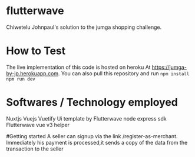 # flutterwave
Chiwetelu Johnpaul's solution to the jumga shopping challenge. 

# How to Test
The live implementation of this code is hosted on heroku
At https://jumga-by-jp.herokuapp.com.
You can also pull this repository and run
```npm install```
```npm run dev```

# Softwares / Technology employed
Nuxtjs
Vuejs
Vuetify 
Ui template by 
Flutterwave node express sdk
Flutterwave vue v3 helper

#Getting started
A seller can signup via the link /register-as-merchant. 
Immediately his payment is processed,it sends
a copy of the data from the transaction to the seller
